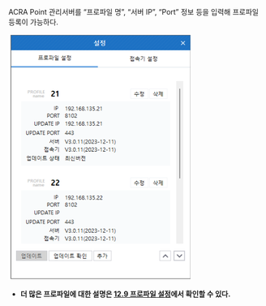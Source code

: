 ACRA Point 관리서버를 “프로파일 명”, “서버 IP”, “Port” 정보 등을 입력해 프로파일 등록이 가능하다.
 
![프로파일](image-6.png)

- **더 많은 프로파일에 대한 설명은 [12.9 프로파일 설정](https://docs.google.com/document/d/140mY80e3aVCp4Pl0yDEuKcY92PUetVyPsJWWcamAQdo/edit#heading=h.kbl3fokt3edo)에서 확인할 수 있다.**